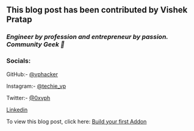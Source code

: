 ## This blog post has been contributed by **Vishek Pratap**


### *Engineer by profession and entrepreneur by passion. Community Geek 🤩*


### **Socials:**


GitHub:- [@vphacker](https://www.github.com/vphacker)

Instagram:- [@techie_vp](https://www.instagram.com/techie_vp/)

Twitter:- [@0xvph](https://www.twitter.com/0xvph)

[Linkedin](https://www.linkedin.com/in/vishekpratap)

To view this blog post, click here: [Build your first Addon](http://www.github.com/)